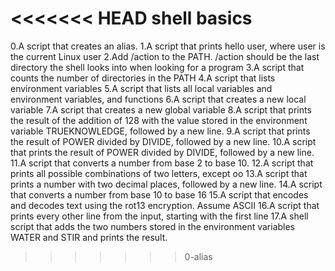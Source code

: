 <<<<<<< HEAD
shell basics
=======
0.A script that creates an alias.
1.A script that prints hello user, where user is the current Linux user
2.Add /action to the PATH. /action should be the last directory the shell looks into when looking for a program
3.A script that counts the number of directories in the PATH
4.A script that lists environment variables
5.A script that lists all local variables and environment variables, and functions
6.A script that creates a new local variable
7.A script that creates a new global variable
8.A script that prints the result of the addition of 128 with the value stored in the environment variable TRUEKNOWLEDGE, followed by a new line.
9.A script that prints the result of POWER divided by DIVIDE, followed by a new line.
10.A script that prints the result of POWER divided by DIVIDE, followed by a new line.
11.A script that converts a number from base 2 to base 10.
12.A script that prints all possible combinations of two letters, except oo
13.A script that prints a number with two decimal places, followed by a new line.
14.A script that converts a number from base 10 to base 16
15.A script that encodes and decodes text using the rot13 encryption. Assume ASCII
16.A script that prints every other line from the input, starting with the first line
17.A shell script that adds the two numbers stored in the environment variables WATER and STIR and prints the result.


>>>>>>> 0-alias
